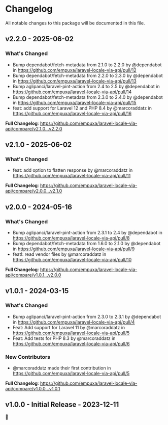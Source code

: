 # Changelog

All notable changes to this package will be documented in this file.

## v2.2.0 - 2025-06-02

### What's Changed

* Bump dependabot/fetch-metadata from 2.1.0 to 2.2.0 by @dependabot in https://github.com/empuxa/laravel-locale-via-api/pull/12
* Bump dependabot/fetch-metadata from 2.2.0 to 2.3.0 by @dependabot in https://github.com/empuxa/laravel-locale-via-api/pull/13
* Bump aglipanci/laravel-pint-action from 2.4 to 2.5 by @dependabot in https://github.com/empuxa/laravel-locale-via-api/pull/14
* Bump dependabot/fetch-metadata from 2.3.0 to 2.4.0 by @dependabot in https://github.com/empuxa/laravel-locale-via-api/pull/15
* feat: add support for Laravel 12 and PHP 8.4 by @marcoraddatz in https://github.com/empuxa/laravel-locale-via-api/pull/16

**Full Changelog**: https://github.com/empuxa/laravel-locale-via-api/compare/v2.1.0...v2.2.0

## v2.1.0 - 2025-06-02

### What's Changed

* feat: add option to flatten response by @marcoraddatz in https://github.com/empuxa/laravel-locale-via-api/pull/11

**Full Changelog**: https://github.com/empuxa/laravel-locale-via-api/compare/v2.0.0...v2.1.0

## v2.0.0 - 2024-05-16

### What's Changed

* Bump aglipanci/laravel-pint-action from 2.3.1 to 2.4 by @dependabot in https://github.com/empuxa/laravel-locale-via-api/pull/8
* Bump dependabot/fetch-metadata from 1.6.0 to 2.1.0 by @dependabot in https://github.com/empuxa/laravel-locale-via-api/pull/9
* feat!: read vendor files by @marcoraddatz in https://github.com/empuxa/laravel-locale-via-api/pull/10

**Full Changelog**: https://github.com/empuxa/laravel-locale-via-api/compare/v1.0.1...v2.0.0

## v1.0.1 - 2024-03-15

### What's Changed

* Bump aglipanci/laravel-pint-action from 2.3.0 to 2.3.1 by @dependabot in https://github.com/empuxa/laravel-locale-via-api/pull/4
* Feat: Add support for Laravel 11 by @marcoraddatz in https://github.com/empuxa/laravel-locale-via-api/pull/5
* Feat: Add tests for PHP 8.3 by @marcoraddatz in https://github.com/empuxa/laravel-locale-via-api/pull/6

### New Contributors

* @marcoraddatz made their first contribution in https://github.com/empuxa/laravel-locale-via-api/pull/5

**Full Changelog**: https://github.com/empuxa/laravel-locale-via-api/compare/v1.0.0...v1.0.1

## v1.0.0 - Initial Release - 2023-12-11

🎉
